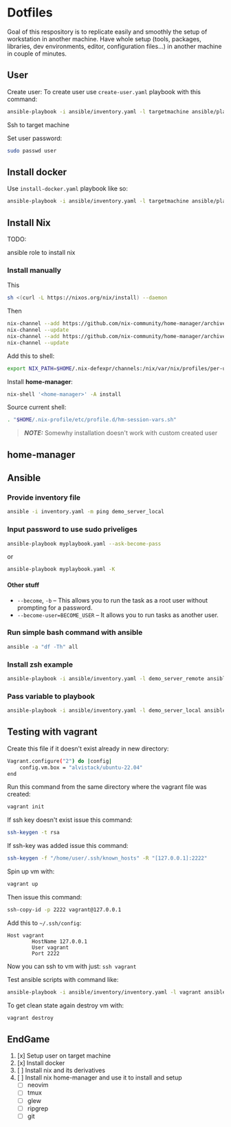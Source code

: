 # Dotfiles

Goal of this respository is to replicate easily and smoothly the setup of workstation in another machine. Have whole setup (tools, packages, libraries, dev environments, editor, configuration files...) in another machine in couple of minutes.

## User

Create user: To create user use `create-user.yaml` playbook with this command:

```bash
ansible-playbook -i ansible/inventory.yaml -l targetmachine ansible/playbooks/create-user.yaml -K
```

Ssh to target machine

Set user password:

```bash
sudo passwd user
```

## Install docker

Use `install-docker.yaml` playbook like so:

```bash
ansible-playbook -i ansible/inventory.yaml -l targetmachine ansible/playbooks/install-docker.yaml -K
```

## Install Nix

TODO:

ansible role to install nix

### Install manually

This

```bash
sh <(curl -L https://nixos.org/nix/install) --daemon
```

Then

```bash
nix-channel --add https://github.com/nix-community/home-manager/archive/master.tar.gz home-manager
nix-channel --update
nix-channel --add https://github.com/nix-community/home-manager/archive/release-22.05.tar.gz home-manager
nix-channel --update
```

Add this to shell:

```bash
export NIX_PATH=$HOME/.nix-defexpr/channels:/nix/var/nix/profiles/per-user/root/channels${NIX_PATH:+:$NIX_PATH}
```

Install **home-manager**:

```bash
nix-shell '<home-manager>' -A install
```

Source current shell:

```bash
. "$HOME/.nix-profile/etc/profile.d/hm-session-vars.sh"
```

> **_NOTE:_**  Somewhy installation doesn't work with custom created user

## home-manager

## Ansible

### Provide inventory file

```bash
ansible -i inventory.yaml -m ping demo_server_local
```

### Input password to use sudo priveliges

```bash
ansible-playbook myplaybook.yaml --ask-become-pass
```

or

```bash
ansible-playbook myplaybook.yaml -K
```

#### Other stuff

- `--become`, `-b` – This allows you to run the task as a root user without prompting for a password.
- `--become-user=BECOME_USER` – It allows you to run tasks as another user.

### Run simple bash command with ansible

```bash
ansible -a "df -Th" all
```

### Install zsh example

```bash
ansible-playbook -i ansible/inventory.yaml -l demo_server_remote ansible/playbooks/install-zsh.yaml -K
```

### Pass variable to playbook

```bash
ansible-playbook -i ansible/inventory.yaml -l demo_server_local ansible/playbooks/set-shell.yaml -e "user=username shell=/bin/bash" -K
```

## Testing with vagrant

Create this file if it doesn't exist already in new directory:

```bash
Vagrant.configure("2") do |config|
    config.vm.box = "alvistack/ubuntu-22.04"
end
```

Run this command from the same directory where the vagrant file was created:

```bash
vagrant init
```

If ssh key doesn't exist issue this command:

```bash
ssh-keygen -t rsa
```

If ssh-key was added issue this command:

```bash
ssh-keygen -f "/home/user/.ssh/known_hosts" -R "[127.0.0.1]:2222"
```

Spin up vm with:

```bash
vagrant up
```

Then issue this command:

```bash
ssh-copy-id -p 2222 vagrant@127.0.0.1
```

Add this to `~/.ssh/config`:

```
Host vagrant
        HostName 127.0.0.1
        User vagrant
        Port 2222
```

Now you can ssh to vm with just: `ssh vagrant`

Test ansible scripts with command like:

```bash
ansible-playbook -i ansible/inventory/inventory.yaml -l vagrant ansible/playbooks/create-user.yaml -K
```

To get clean state again destroy vm with:

```bash
vagrant destroy
```

## EndGame

1. [x] Setup user on target machine
2. [x] Install docker
3. [ ] Install nix and its derivatives
4. [ ] Install nix home-manager and use it to install and setup
    - [ ] neovim
    - [ ] tmux
    - [ ] glew
    - [ ] ripgrep
    - [ ] git
